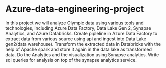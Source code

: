 # Azure-data-engineering-project
In this project we will analyze Olympic data using various tools and technologies, including Azure Data Factory, Data Lake Gen 2, Synapse Analytics, and Azure Databricks.
Create pipleline in Azure Data Factory to extract data from various source using api and ingest into Data Lake gen2(data warehouse).
Transform the extracted data in Databricks with the help of Apache spark and store it again in the data lake as transformed data.
Do the Analytics and the visualization using Synapse analytics. Write sql queries for analysis on top of the synapse analytics service.
